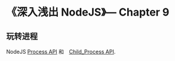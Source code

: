 # 《深入浅出 NodeJS》— Chapter 9
## 玩转进程

NodeJS [Process API](https://nodejs.org/api/process.html) 和　[Child_Process API](https://nodejs.org/api/child_process.html).

